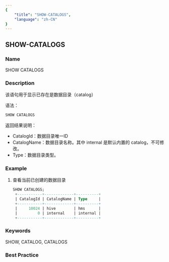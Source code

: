 ```yaml
---
{
    "title": "SHOW-CATALOGS",
    "language": "zh-CN"
}
---
```


<!--
Licensed to the Apache Software Foundation (ASF) under one
or more contributor license agreements.  See the NOTICE file
distributed with this work for additional information
regarding copyright ownership.  The ASF licenses this file
to you under the Apache License, Version 2.0 (the
"License"); you may not use this file except in compliance
with the License.  You may obtain a copy of the License at

  http://www.apache.org/licenses/LICENSE-2.0

Unless required by applicable law or agreed to in writing,
software distributed under the License is distributed on an
"AS IS" BASIS, WITHOUT WARRANTIES OR CONDITIONS OF ANY
KIND, either express or implied.  See the License for the
specific language governing permissions and limitations
under the License.
-->

## SHOW-CATALOGS

### Name

<version since="1.2">

SHOW CATALOGS

</version>

### Description

该语句用于显示已存在是数据目录（catalog）

语法：

```sql
SHOW CATALOGS
```

返回结果说明：

* CatalogId：数据目录唯一ID
* CatalogName：数据目录名称。其中 internal 是默认内置的 catalog，不可修改。
* Type：数据目录类型。

### Example

1. 查看当前已创建的数据目录

   ```sql
   SHOW CATALOGS;
	+-----------+-------------+----------+
	| CatalogId | CatalogName | Type     |
	+-----------+-------------+----------+
	|     10024 | hive        | hms      |
	|         0 | internal    | internal |
	+-----------+-------------+----------+
   	```

### Keywords

SHOW, CATALOG, CATALOGS

### Best Practice

